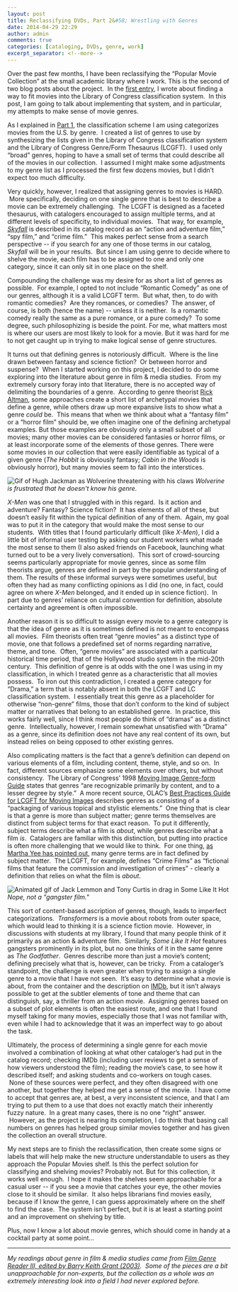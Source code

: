 ```yaml
---
layout: post
title: Reclassifying DVDs, Part 2&#58; Wrestling with Genres
date: 2014-04-29 22:29
author: admin
comments: true
categories: [cataloging, DVDs, genre, work]
excerpt_separator: <!--more-->
---
```

Over the past few months, I have been reclassifying the “Popular Movie Collection” at the small academic library where I work. This is the second of two blog posts about the project.  In the <a title="Reclassifying DVDs, Part 1: Creating a System" href="https://elliotdwilliams.github.io/reclassifying-dvds-part-1/" target="_blank">first entry</a>, I wrote about finding a way to fit movies into the Library of Congress classification system.  In this post, I am going to talk about implementing that system, and in particular, my attempts to make sense of movie genres.
<!--more-->

As I explained in <a title="Reclassifying DVDs, Part 1: Creating a System" href="https://elliotdwilliams.github.io/reclassifying-dvds-part-1/">Part 1</a>, the classification scheme I am using categorizes movies from the U.S. by genre.  I created a list of genres to use by synthesizing the lists given in the Library of Congress classification system and the Library of Congress Genre/Form Thesaurus (LCGFT).  I used only “broad” genres, hoping to have a small set of terms that could describe all of the movies in our collection.  I assumed I might make some adjustments to my genre list as I processed the first few dozens movies, but I didn’t expect too much difficulty.

Very quickly, however, I realized that assigning genres to movies is HARD.  More specifically, deciding on one single genre that is best to describe a movie can be extremely challenging.  The LCGFT is designed as a faceted thesaurus, with catalogers encouraged to assign multiple terms, and at different levels of specificity, to individual movies.  That way, for example, <a href="http://www.worldcat.org/oclc/824513549" target="_blank"><i>Skyfall</i></a> is described in its catalog record as an “action and adventure film,” “spy film,” and “crime film.”  This makes perfect sense from a search perspective -- if you search for any one of those terms in our catalog, <i>Skyfall </i>will be in your results.  But since I am using genre to decide where to shelve the movie, each film has to be assigned to one and only one category, since it can only sit in one place on the shelf.

Compounding the challenge was my desire for as short a list of genres as possible.  For example, I opted to not include “Romantic Comedy” as one of our genres, although it is a valid LCGFT term.  But what, then, to do with romantic comedies?  Are they romances, or comedies?  The answer, of course, is both (hence the name) -- unless it is neither.  Is a romantic comedy really the same as a pure romance, or a pure comedy?  To some degree, such philosophizing is beside the point. For me, what matters most is where our users are most likely to look for a movie. But it was hard for me to not get caught up in trying to make logical sense of genre structures.

It turns out that defining genres is notoriously difficult.  Where is the line drawn between fantasy and science fiction?  Or between horror and suspense?  When I started working on this project, I decided to do some exploring into the literature about genre in film &amp; media studies.  From my extremely cursory foray into that literature, there is no accepted way of delimiting the boundaries of a genre.  According to genre theorist <a href="http://film.tamu.edu/PDFs/Syntactic%20Approach%20to%20Film%20Genre.pdf" target="_blank">Rick Altman</a>, some approaches create a short list of archetypal movies that define a genre, while others draw up more expansive lists to show what a genre <i>could</i> be.  This means that when we think about what a “fantasy film” or a “horror film” should be, we often imagine one of the defining archetypal examples. But those examples are obviously only a small subset of all movies; many other movies can be considered fantasies or horror films, or at least incorporate some of the elements of those genres. There were some movies in our collection that were easily identifiable as typical of a given genre (<i>The Hobbit</i> is obviously fantasy; <i>Cabin in the Woods</i> is obviously horror), but many movies seem to fall into the interstices.

![Gif of Hugh Jackman as Wolverine threatening with his claws](http://media.giphy.com/media/bjKZenZLGXvZm/giphy.gif)
*Wolverine is frustrated that he doesn't know his genre.*

<i>X-Men</i> was one that I struggled with in this regard.  Is it action and adventure? Fantasy? Science fiction?  It has elements of all of these, but doesn’t easily fit within the typical definition of any of them.  Again, my goal was to put it in the category that would make the most sense to our students.  With titles that I found particularly difficult (like <i>X-Men</i>), I did a little bit of informal user testing by asking our student workers what made the most sense to them (I also asked friends on Facebook, launching what turned out to be a very lively conversation).  This sort of crowd-sourcing seems particularly appropriate for movie genres, since as some film theorists argue, genres are defined in part by the popular understanding of them. The results of these informal surveys were sometimes useful, but often they had as many conflicting opinions as I did (no one, in fact, could agree on where <i>X-Men </i>belonged, and it ended up in science fiction).  In part due to genres’ reliance on cultural convention for definition, absolute certainty and agreement is often impossible.

Another reason it is so difficult to assign every movie to a genre category is that the idea of genre as it is sometimes defined is not meant to encompass all movies.  Film theorists often treat “genre movies” as a distinct type of movie, one that follows a predefined set of norms regarding narrative, theme, and tone.  Often, “genre movies” are associated with a particular historical time period, that of the Hollywood studio system in the mid-20th century.  This definition of genre is at odds with the one I was using in my classification, in which I treated genre as a characteristic that all movies possess.  To iron out this contradiction, I created a genre category for “Drama,” a term that is notably absent in both the LCGFT and LC classification system.  I essentially treat this genre as a placeholder for otherwise “non-genre” films, those that don’t conform to the kind of subject matter or narratives that belong to an established genre.  In practice, this works fairly well, since I think most people do think of “dramas” as a distinct genre.  Intellectually, however, I remain somewhat unsatisfied with “Drama” as a genre, since its definition does not have any real content of its own, but instead relies on being opposed to other existing genres.

Also complicating matters is the fact that a genre’s definition can depend on various elements of a film, including content, theme, style, and so on.  In fact, different sources emphasize some elements over others, but without consistency.  The Library of Congress’ 1998 <a href="http://www.loc.gov/rr/mopic/migintro.html" target="_blank">Moving Image Genre-form Guide</a> states that genres “are recognizable primarily by content, and to a lesser degree by style.”  A more recent source, OLAC’s <a href="http://olacinc.org/drupal/capc_files/LCGFTbestpractices.pdf" target="_blank">Best Practices Guide for LCGFT for Moving Images</a> describes genres as consisting of a “packaging of various topical and stylistic elements.”  One thing that is clear is that a genre is more than subject matter; genre terms themselves are distinct from subject terms for that exact reason.  To put it differently, subject terms describe what a film is <i>about</i>, while genres describe what a film <i>is</i>.  Catalogers are familiar with this distinction, but putting into practice is often more challenging that we would like to think.  For one thing, <a href="http://escholarship.org/uc/item/9pp0q8qv" target="_blank">as Martha Yee has pointed out</a>, many genre terms are in fact defined by subject matter.  The LCGFT, for example, defines “Crime Films” as “fictional films that feature the commission and investigation of crimes” - clearly a definition that relies on what the film is <i>about</i>.

![Animated gif of Jack Lemmon and Tony Curtis in drag in Some Like It Hot](https://giphy.com/embed/PGTpSsBoeXHW0)
*Nope, not a "gangster film."*

This sort of content-based ascription of genres, though, leads to imperfect categorizations.  <i>Transformers</i> is a movie about robots from outer space, which would lead to thinking it is a science fiction movie.  However, in discussions with students at my library, I found that many people think of it primarily as an action &amp; adventure film.  Similarly, <i>Some Like It Hot </i>features gangsters prominently in its plot, but no one thinks of it in the same genre as <i>The Godfather</i>.  Genres describe more than just a movie’s content; defining precisely what that is, however, can be tricky.  From a cataloger’s standpoint, the challenge is even greater when trying to assign a single genre to a movie that I have not seen.  It’s easy to determine what a movie is about, from the container and the description on <a href="http://www.imdb.com" target="_blank">IMDb</a>, but it isn’t always possible to get at the subtler elements of tone and theme that can distinguish, say, a thriller from an action movie.  Assigning genres based on a subset of plot elements is often the easiest route, and one that I found myself taking for many movies, especially those that I was not familiar with, even while I had to acknowledge that it was an imperfect way to go about the task.

Ultimately, the process of determining a single genre for each movie involved a combination of looking at what other cataloger’s had put in the catalog record; checking IMDb (including user reviews to get a sense of how viewers understood the film); reading the movie’s case, to see how it described itself; and asking students and co-workers on tough cases.  None of these sources were perfect, and they often disagreed with one another, but together they helped me get a sense of the movie.  I have come to accept that genres are, at best, a very inconsistent science, and that I am trying to put them to a use that does not exactly match their inherently fuzzy nature.  In a great many cases, there is no one “right” answer.  However, as the project is nearing its completion, I do think that basing call numbers on genres has helped group similar movies together and has given the collection an overall structure.

My next steps are to finish the reclassification, then create some signs or labels that will help make the new structure understandable to users as they approach the Popular Movies shelf. Is this the perfect solution for classifying and shelving movies? Probably not. But for this collection, it works well enough.  I hope it makes the shelves seem approachable for a casual user -- if you see a movie that catches your eye, the other movies close to it should be similar.  It also helps librarians find movies easily, because if I know the genre, I can guess approximately where on the shelf to find the case.  The system isn’t perfect, but it is at least a starting point and an improvement on shelving by title.

Plus, now I know a lot about movie genres, which should come in handy at a cocktail party at some point...

-----------------------------------------------------------------------------------

<em>My readings about genre in film &amp; media studies came from <a href="http://www.worldcat.org/oclc/51752801" target="_blank">Film Genre Reader III, edited by Barry Keith Grant (2003)</a>.  Some of the pieces are a bit unapproachable for non-experts, but the collection as a whole was an extremely interesting look into a field I had never explored before.</em>
